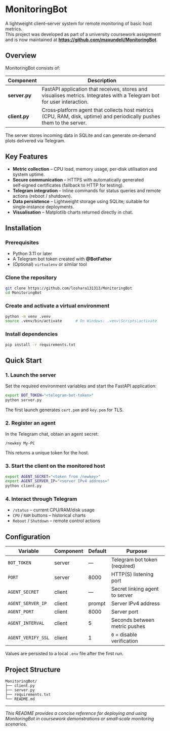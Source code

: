 # MonitoringBot

A lightweight client–server system for remote monitoring of basic host metrics.  
This project was developed as part of a university coursework assignment and is now maintained at **<https://github.com/maxundeli/MonitoringBot>**.

## Overview
MonitoringBot consists of:

| Component | Description |
|-----------|-------------|
| **server.py** | FastAPI application that receives, stores and visualises metrics. Integrates with a Telegram bot for user interaction. |
| **client.py** | Cross‑platform agent that collects host metrics (CPU, RAM, disk, uptime) and periodically pushes them to the server. |

The server stores incoming data in SQLite and can generate on‑demand plots delivered via Telegram.

## Key Features
* **Metric collection** – CPU load, memory usage, per‑disk utilisation and system uptime.
* **Secure communication** – HTTPS with automatically generated self‑signed certificates (fallback to HTTP for testing).
* **Telegram integration** – Inline commands for status queries and remote actions (reboot / shutdown).
* **Data persistence** – Lightweight storage using SQLite; suitable for single‑instance deployments.
* **Visualisation** – Matplotlib charts returned directly in chat.

## Installation

### Prerequisites
* Python 3.11 or later
* A Telegram bot token created with **@BotFather**
* (Optional) `virtualenv` or similar tool

### Clone the repository
```bash
git clone https://github.com/loshara131313/MonitoringBot
cd MonitoringBot
```

### Create and activate a virtual environment
```bash
python -m venv .venv
source .venv/bin/activate      # On Windows: .venv\Scripts\activate
```

### Install dependencies
```bash
pip install -r requirements.txt
```

## Quick Start

### 1. Launch the server
Set the required environment variables and start the FastAPI application:
```bash
export BOT_TOKEN="<telegram‑bot‑token>"
python server.py
```
The first launch generates `cert.pem` and `key.pem` for TLS.

### 2. Register an agent
In the Telegram chat, obtain an agent secret:
```
/newkey My‑PC
```
This returns a unique token for the host.

### 3. Start the client on the monitored host
```bash
export AGENT_SECRET="<token from /newkey>"
export AGENT_SERVER_IP="<server IPv4 address>"
python client.py
```

### 4. Interact through Telegram
* `/status` – current CPU/RAM/disk usage  
* `CPU` / `RAM` buttons – historical charts  
* `Reboot` / `Shutdown` – remote control actions

## Configuration

| Variable | Component | Default | Purpose |
|----------|-----------|---------|---------|
| `BOT_TOKEN` | server | — | Telegram bot token (required) |
| `PORT` | server | 8000 | HTTP(S) listening port |
| `AGENT_SECRET` | client | — | Secret linking agent to server |
| `AGENT_SERVER_IP` | client | prompt | Server IPv4 address |
| `AGENT_PORT` | client | 8000 | Server port |
| `AGENT_INTERVAL` | client | 5 | Seconds between metric pushes |
| `AGENT_VERIFY_SSL` | client | 1 | `0` = disable verification |

Values are persisted to a local `.env` file after the first run.

## Project Structure
```
MonitoringBot/
├── client.py
├── server.py
├── requirements.txt
└── README.md
```



---

*This README provides a concise reference for deploying and using MonitoringBot in coursework demonstrations or small‑scale monitoring scenarios.*
